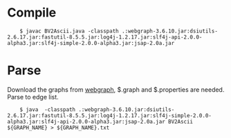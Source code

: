 # Compile

        $ javac BV2Ascii.java -classpath .:webgraph-3.6.10.jar:dsiutils-2.6.17.jar:fastutil-8.5.5.jar:log4j-1.2.17.jar:slf4j-api-2.0.0-alpha3.jar:slf4j-simple-2.0.0-alpha3.jar:jsap-2.0a.jar


# Parse

Download the graphs from [webgraph](https://law.di.unimi.it/datasets.php), $.graph and $.properties are needed. Parse to edge list.

        $ java  -classpath .:webgraph-3.6.10.jar:dsiutils-2.6.17.jar:fastutil-8.5.5.jar:log4j-1.2.17.jar:slf4j-simple-2.0.0-alpha3.jar:slf4j-api-2.0.0-alpha3.jar:jsap-2.0a.jar BV2Ascii ${GRAPH_NAME} > ${GRAPH_NAME}.txt


